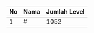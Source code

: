 | No | Nama            | Jumlah Level |
|----|-----------------|--------------|
| 1  | #    |    1052        |
